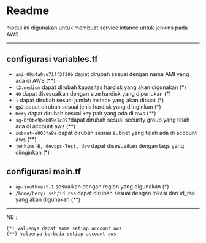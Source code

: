 # Readme
modul ini digunakan untuk membuat service intance untuk jenkins pada AWS

---

## configurasi variables.tf
* `ami-09a4a9ce71ff3f20b` dapat dirubah sesuai dengan nama AMI yang ada di AWS (**)
* `t2.medium` dapat dirubah kapasitas hardisk yang akan digunakan (*)
* `40` dapat disesuaikan dengan size hardisk yang diperlukan (*)
* `1` dapat dirubah sesuai jumlah instace yang akan dibuat (*)
* `gp2` dapat dirubah sesuai jenis hardisk yang diinginkan (*)
* `Hery` dapat dirubah sesuai key pair yang ada di aws (**)
* `sg-0f0be9beb89e1c097`dapat dirubah sesuai security group yang telah ada di account aws (**)
* `subnet-e803fa8e` dapat dirubah sesuai subnet yang telah ada di account aws (**)
* `jenkins-B, devops-Test, dev` dapat disesuaikan dengan tags yang diinginkan (*)

## configurasi main.tf
* `ap-southeast-1` sesuaikan dengan region yang digunakan (*)
* `/home/hery/.ssh/id_rsa` dapat dirubah sesuai dengan lokasi dari id_rsa yang akan digunakan (**) 

---

NB : 
```
(*) valuenya dapat sama setiap account aws
(**) valuenya berbeda setiap account aws
```


